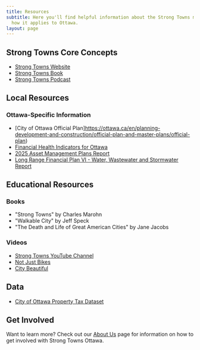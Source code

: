 ```yaml
---
title: Resources
subtitle: Here you'll find helpful information about the Strong Towns movement and
  how it applies to Ottawa.
layout: page
---
```


## Strong Towns Core Concepts

- [Strong Towns Website](https://www.strongtowns.org)
- [Strong Towns Book](https://www.strongtowns.org/book)
- [Strong Towns Podcast](https://www.strongtowns.org/podcast)

## Local Resources

### Ottawa-Specific Information
- [City of Ottawa Official Plan]https://ottawa.ca/en/planning-development-and-construction/official-plan-and-master-plans/official-plan)
- [Financial Health Indicators for Ottawa](https://docs.google.com/spreadsheets/d/1J6CH5JYFZsl4Zngk-pRwILsuG9hy4xF4afLwMWlhL4M/edit?gid=690082529#gid=690082529)
- [2025 Asset Management Plans Report](https://pub-ottawa.escribemeetings.com/filestream.ashx?DocumentId=241889)
- [Long Range Financial Plan VI - Water, Wastewater and Stormwater Report](https://pub-ottawa.escribemeetings.com/filestream.ashx?DocumentId=243503)

## Educational Resources

### Books
- "Strong Towns" by Charles Marohn
- "Walkable City" by Jeff Speck
- "The Death and Life of Great American Cities" by Jane Jacobs

### Videos
- [Strong Towns YouTube Channel](https://www.youtube.com/c/StrongTowns)
- [Not Just Bikes](https://www.youtube.com/c/NotJustBikes)
- [City Beautiful](https://www.youtube.com/c/CityBeautiful)

## Data
- [City of Ottawa Property Tax Dataset](https://drive.google.com/drive/folders/1juP1DgqI6rP3W2ozbHzlvsJFLUFxuZXF?usp=sharing)

## Get Involved

Want to learn more? Check out our [About Us](/about) page for information on how to get involved with Strong Towns Ottawa. 
